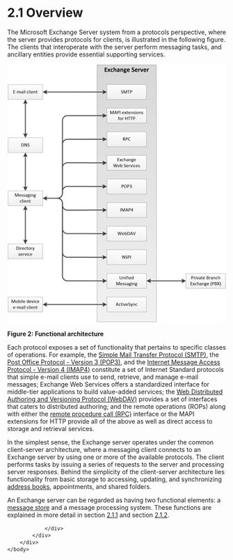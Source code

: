 <html dir="LTR" xmlns:mshelp="http://msdn.microsoft.com/mshelp" xmlns:ddue="http://ddue.schemas.microsoft.com/authoring/2003/5" xmlns:xlink="http://www.w3.org/1999/xlink" xmlns:tool="http://www.microsoft.com/tooltip">
    <head>
        <meta http-equiv="Content-Type" content="text/html; CHARSET=utf-8"></meta>
        <meta name="save" content="history"></meta>
        <title>2.1 Overview</title>
        <xml>
            <mshelp:toctitle title="2.1 Overview"></mshelp:toctitle>
            <mshelp:rltitle title="[MS-OXPROTO]: Overview"></mshelp:rltitle>
            <mshelp:keyword index="A" term="5568006a-3827-4faf-a29b-41394780860a"></mshelp:keyword>
            <mshelp:attr name="DCSext.ContentType" value="open specification"></mshelp:attr>
            <mshelp:attr name="AssetID" value="5568006a-3827-4faf-a29b-41394780860a"></mshelp:attr>
            <mshelp:attr name="TopicType" value="kbRef"></mshelp:attr>
            <mshelp:attr name="DCSext.Title" value="[MS-OXPROTO]: Overview" />
        </xml>
    </head>
    <body>
        <div id="header">
            <h1 class="heading">2.1 Overview</h1>
        </div>
        <div id="mainSection">
            <div id="mainBody">
                <div id="allHistory" class="saveHistory"></div>
                <div id="sectionSection0" class="section" name="collapseableSection">
                    

<p>The Microsoft Exchange Server system from a protocols
perspective, where the server provides protocols for clients, is illustrated in
the following figure. The clients that interoperate with the server perform
messaging tasks, and ancillary entities provide essential supporting services.</p>

<p><img id="MS-OXPROTO_pict26c462a7-8461-4216-ae18-8d00ce2387ec.png" src="MS-OXPROTO_files/image002.png" alt="Functional architecture" title="Functional architecture"></p>

<p><b>Figure 2: Functional architecture</b></p>

<p>Each protocol exposes a set of functionality that pertains
to specific classes of operations. For example, the <a href="f888c37a-d994-4b91-96a5-e88cfbd66bd6.htm#gt_0678be67-e739-4e33-97fe-2b03b903a379">Simple Mail Transfer Protocol
(SMTP)</a>, the <a href="f888c37a-d994-4b91-96a5-e88cfbd66bd6.htm#gt_8ef66909-36c3-4370-b455-d73a73562a6b">Post Office
Protocol - Version 3 (POP3)</a>, and the <a href="f888c37a-d994-4b91-96a5-e88cfbd66bd6.htm#gt_ee8c9703-9e1d-43bc-9491-03050a18ff7f">Internet Message Access
Protocol - Version 4 (IMAP4)</a> constitute a set of Internet Standard
protocols that simple e-mail clients use to send, retrieve, and manage e-mail
messages; Exchange Web Services offers a standardized interface for middle-tier
applications to build value-added services; the <a href="f888c37a-d994-4b91-96a5-e88cfbd66bd6.htm#gt_68024ef0-c00a-4ecf-8dba-42371b11bfeb">Web Distributed Authoring and
Versioning Protocol (WebDAV)</a> provides a set of interfaces that caters to
distributed authoring; and the remote operations (ROPs) along with either the <a href="f888c37a-d994-4b91-96a5-e88cfbd66bd6.htm#gt_8a7f6700-8311-45bc-af10-82e10accd331">remote procedure call (RPC)</a>
interface or the MAPI extensions for HTTP provide all of the above as well as
direct access to storage and retrieval services.</p>

<p>In the simplest sense, the Exchange server operates under
the common client-server architecture, where a messaging client connects to an
Exchange server by using one or more of the available protocols. The client
performs tasks by issuing a series of requests to the server and processing
server responses. Behind the simplicity of the client-server architecture lies
functionality from basic storage to accessing, updating, and synchronizing <a href="f888c37a-d994-4b91-96a5-e88cfbd66bd6.htm#gt_d16f7b78-c5a6-48f4-9e0f-3b205b5598b5">address books</a>,
appointments, and shared folders. </p>

<p>An Exchange server can be regarded as having two functional
elements: a <a href="f888c37a-d994-4b91-96a5-e88cfbd66bd6.htm#gt_fda94a53-448d-48d5-9991-176c530ff597">message store</a>
and a message processing system. These functions are explained in more detail
in section <a href="8a1be138-34c0-44ef-b7c9-4ced4021998c.htm">2.1.1</a> and
section <a href="d4d96df4-026c-4255-b3f6-6dea319ce501.htm">2.1.2</a>.</p>


                </div>
            </div>
        </div>
    </body>
</html>